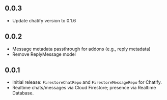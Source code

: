 ## 0.0.3

- Update chatify version to 0.1.6

## 0.0.2

- Message metadata passthrough for addons (e.g., reply metadata)
- Remove ReplyMessage model

## 0.0.1

- Initial release: `FirestoreChatRepo` and `FirestoreMessageRepo` for Chatify.
- Realtime chats/messages via Cloud Firestore; presence via Realtime Database.

